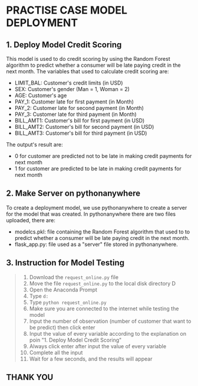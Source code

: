 # PRACTISE CASE MODEL DEPLOYMENT
## 1. Deploy Model Credit Scoring 
This model is used to do credit scoring by using the Random Forest algorithm to predict whether a consumer will be late paying credit in the next month. The variables that used to calculate credit scoring are:
<br>
* LIMIT_BAL: Customer's credit limits (in USD)
* SEX: Customer's gender (Man = 1, Woman = 2)
* AGE: Customer's age
* PAY_1: Customer late for first payment (in Month)
* PAY_2: Customer late for second payment (in Month)
* PAY_3: Customer late for third payment (in Month)
* BILL_AMT1: Customer's bill for first payment (in USD)
* BILL_AMT2: Customer's bill for second payment (in USD)
* BILL_AMT3: Customer's bill for third payment (in USD)

The output's result are:
<br>
* 0 for customer are predicted not to be late in making credit payments for next month
* 1 for customer are predicted to be late in making credit payments for next month

## 2. Make Server on pythonanywhere
To create a deployment model, we use pythonanywhere to create a server for the model that was created. In pythonanywhere there are two files uploaded, there are:
<br>
* modelcs.pkl: file containing the Random Forest algorithm that used to to predict whether a consumer will be late paying credit in the next month.
* flask_app.py: file used as a "server" file stored in pythonanywhere.

## 3. Instruction for Model Testing
> 1. Download the `request_online.py` file
> 2. Move the file `request_online.py` to the local disk directory D
> 3. Open the Anaconda Prompt
> 4. Type `d:`
> 5. Type `python request_online.py`
> 6. Make sure you are connected to the internet while testing the model
> 7. Input the number of observation (number of customer that want to be predict) then click enter
> 8. Input the value of every variable according to the explanation on poin "1. Deploy Model Credit Scoring"
> 9. Always click enter after input the value of every variable
> 10. Complete all the input
> 11. Wait for a few seconds, and the results will appear

## THANK YOU
